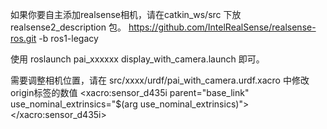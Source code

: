 如果你要自主添加realsense相机，请在catkin_ws/src 下放 realsense2_description 包。
https://github.com/IntelRealSense/realsense-ros.git -b ros1-legacy

使用 roslaunch pai_xxxxxx display_with_camera.launch 即可。

需要调整相机位置，请在 src/xxxx/urdf/pai_with_camera.urdf.xacro 中修改origin标签的数值
<xacro:sensor_d435i parent="base_link" use_nominal_extrinsics="$(arg use_nominal_extrinsics)">
    <origin xyz="0.12 0 0.11" rpy="0 0 0"/>
</xacro:sensor_d435i>
